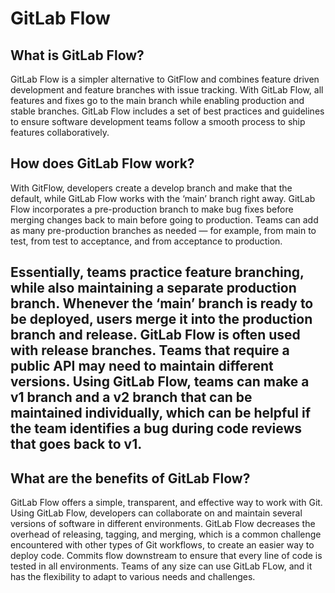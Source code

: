 # GitLab Flow

## What is GitLab Flow?
GitLab Flow is a simpler alternative to GitFlow and combines feature driven development and feature branches with issue tracking. With GitLab Flow, all features and fixes go to the main branch while enabling production and stable branches. GitLab Flow includes a set of best practices and guidelines to ensure software development teams follow a smooth process to ship features collaboratively.

## How does GitLab Flow work?
With GitFlow, developers create a develop branch and make that the default, while GitLab Flow works with the ‘main’ branch right away. GitLab Flow incorporates a pre-production branch to make bug fixes before merging changes back to main before going to production. Teams can add as many pre-production branches as needed — for example, from main to test, from test to acceptance, and from acceptance to production.

## Essentially, teams practice feature branching, while also maintaining a separate production branch. Whenever the ‘main’ branch is ready to be deployed, users merge it into the production branch and release. GitLab Flow is often used with release branches. Teams that require a public API may need to maintain different versions. Using GitLab Flow, teams can make a v1 branch and a v2 branch that can be maintained individually, which can be helpful if the team identifies a bug during code reviews that goes back to v1.

## What are the benefits of GitLab Flow?
GitLab Flow offers a simple, transparent, and effective way to work with Git. Using GitLab Flow, developers can collaborate on and maintain several versions of software in different environments. GitLab Flow decreases the overhead of releasing, tagging, and merging, which is a common challenge encountered with other types of Git workflows, to create an easier way to deploy code. Commits flow downstream to ensure that every line of code is tested in all environments. Teams of any size can use GitLab FLow, and it has the flexibility to adapt to various needs and challenges.
